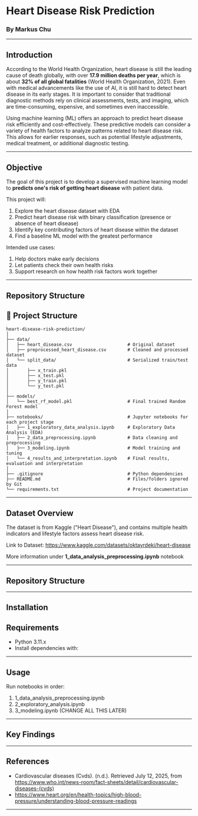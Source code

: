 # Heart Disease Risk Prediction

### By Markus Chu

---

## Introduction
According to the World Health Organization, heart disease is still the leading cause of death globally, with over **17.9 million deaths per year**, which is about **32% of all global fatalities** (World Health Organization, 2021). Even with medical advancements like the use of AI, it is still hard to detect heart disease in its early stages. It is important to consider that traditional diagnostic methods rely on clinical assessments, tests, and imaging, which are time-consuming, expensive, and sometimes even inaccessible.

Using machine learning (ML) offers an approach to predict heart disease risk efficiently and cost-effectively. These predictive models can consider a variety of health factors to analyze patterns related to heart disease risk. This allows for earlier responses, such as potential lifestyle adjustments, medical treatment, or additional diagnostic testing.

---

## Objective

The goal of this project is to develop a supervised machine learning model to **predicts one's risk of getting heart disease** with patient data.

This project will:
1. Explore the heart disease dataset with EDA
2. Predict heart disease risk with binary classification (presence or absence of heart disease)
3. Identify key contributing factors of heart disease within the dataset
4. Find a baseline ML model with the greatest performance

Intended use cases:
1. Help doctors make early decisions
2. Let patients check their own health risks
3. Support research on how health risk factors work together

---
## Repository Structure
## 📁 Project Structure

```
heart-disease-risk-prediction/
│
├── data/
│   ├── heart_disease.csv                     # Original dataset
│   ├── preprocessed_heart_disease.csv        # Cleaned and processed dataset
│   └── split_data/                           # Serialized train/test data
│       ├── x_train.pkl
│       ├── x_test.pkl
│       ├── y_train.pkl
│       └── y_test.pkl
│
├── models/
│   └── best_rf_model.pkl                     # Final trained Random Forest model
│
├── notebooks/                                # Jupyter notebooks for each project stage
│   ├── 1_exploratory_data_analysis.ipynb     # Exploratory Data Analysis (EDA)
│   ├── 2_data_preprocessing.ipynb            # Data cleaning and preprocessing
│   ├── 3_modeling.ipynb                      # Model training and tuning
│   └── 4_results_and_interpretation.ipynb    # Final results, evaluation and interpretation
│
├── .gitignore                                # Python dependencies
├── README.md                                 # Files/folders ignored by Git
└── requirements.txt                          # Project documentation
```




---

## Dataset Overview
The dataset is from Kaggle ("Heart Disease"), and contains multiple health indicators and lifestyle factors assess heart disease risk.

Link to Dataset: https://www.kaggle.com/datasets/oktayrdeki/heart-disease

More information under **1_data_analysis_preprocessing.ipynb** notebook

---

## Repository Structure

---

## Installation
## Requirements

- Python 3.11.x
- Install dependencies with:
---

## Usage
Run notebooks in order:
1. 1_data_analysis_preprocessing.ipynb
2. 2_exploratory_analysis.ipynb
3. 3_modeling.ipynb (CHANGE ALL THIS LATER)

---

## Key Findings

---

## References
- Cardiovascular diseases (Cvds). (n.d.). Retrieved July 12, 2025, from https://www.who.int/news-room/fact-sheets/detail/cardiovascular-diseases-(cvds)
- https://www.heart.org/en/health-topics/high-blood-pressure/understanding-blood-pressure-readings 

---